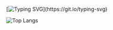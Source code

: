 [![Typing SVG](https://readme-typing-svg.demolab.com?font=Fira+Code&duration=2500&pause=1000&color=8E34F7&center=true&vCenter=true&width=435&lines=Hi!+I'm+Josh...;Welcome+to+my+profile!)](https://git.io/typing-svg)

![Top Langs](https://github-readme-stats.vercel.app/api/top-langs/?username=jbostock03&layout=compact)
